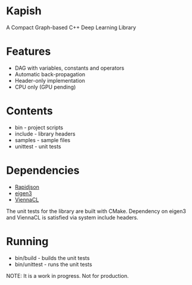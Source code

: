 # Kapish
A Compact Graph-based C++ Deep Learning Library

# Features
- DAG with variables, constants and operators
- Automatic back-propagation
- Header-only implementation
- CPU only (GPU pending)

# Contents
- bin - project scripts
- include - library headers
- samples - sample files
- unittest - unit tests

# Dependencies
- [Rapidjson](https://github.com/bowfin/rapidjson.git)
- [eigen3](https://github.com/OPM/eigen3)
- [ViennaCL](https://github.com/viennacl/viennacl-dev)

The unit tests for the library are built with CMake. 
Dependency on eigen3 and ViennaCL is satisfied via system include headers.

# Running
- bin/build - builds the unit tests
- bin/unittest - runs the unit tests

NOTE: It is a work in progress. Not for production.
